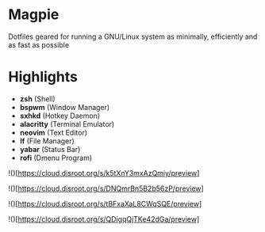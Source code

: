 # Magpie
Dotfiles geared for running a GNU/Linux system as minimally, efficiently and as fast as possible 

# Highlights
   * **zsh** (Shell)
   * **bspwm** (Window Manager)
   * **sxhkd** (Hotkey Daemon)
   * **alacritty** (Terminal Emulator)
   * **neovim** (Text Editor)
   * **lf** (File Manager)
   * **yabar** (Status Bar)
   * **rofi** (Dmenu Program)

!()[https://cloud.disroot.org/s/k5tXnY3mxAzQmiy/preview]

!()[https://cloud.disroot.org/s/DNQmrBn5B2b56zP/preview]

!()[https://cloud.disroot.org/s/tBFxaXaL8CWqSQE/preview]

!()[https://cloud.disroot.org/s/QDigqQjTKe42dGa/preview]
